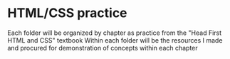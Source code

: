 # HTML/CSS practice
Each folder will be organized by chapter as practice from the "Head First HTML and CSS" textbook
Within each folder will be the resources I made and procured for demonstration of concepts within each chapter
